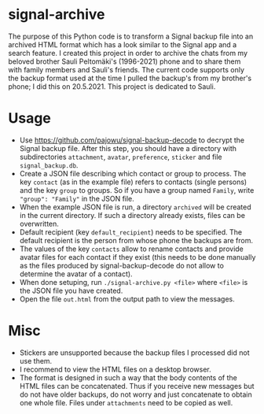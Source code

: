 # signal-archive
The purpose of this Python code is to transform a Signal backup file into an archived HTML format which has a look similar to the Signal app and a search feature. I created this project in order to archive the chats from my beloved brother Sauli Peltomäki's (1996-2021) phone and to share them with family members and Sauli's friends. The current code supports only the backup format used at the time I pulled the backup's from my brother's phone; I did this on 20.5.2021. This project is dedicated to Sauli.

# Usage
* Use <https://github.com/pajowu/signal-backup-decode> to decrypt the Signal backup file. After this step, you should have a directory with subdirectories `attachment`, `avatar`, `preference`, `sticker` and file `signal_backup.db`.
* Create a JSON file describing which contact or group to process. The key `contact` (as in the example file) refers to contacts (single persons) and the key `group` to groups. So if you have a group named `Family`, write `"group": "Family"` in the JSON file.
* When the example JSON file is run, a directory `archived` will be created in the current directory. If such a directory already exists, files can be overwritten.
* Default recipient (key `default_recipient`) needs to be specified. The default recipient is the person from whose phone the backups are from.
* The values of the key `contacts` allow to rename contacts and provide avatar files for each contact if they exist (this needs to be done manually as the files produced by signal-backup-decode do not allow to determine the avatar of a contact).
* When done setuping, run `./signal-archive.py <file>` where `<file>` is the JSON file you have created.
* Open the file `out.html` from the output path to view the messages.

# Misc
* Stickers are unsupported because the backup files I processed did not use them.
* I recommend to view the HTML files on a desktop browser.
* The format is designed in such a way that the body contents of the HTML files can be concatenated. Thus if you receive new messages but do not have older backups, do not worry and just concatenate to obtain one whole file. Files under `attachments` need to be copied as well.
